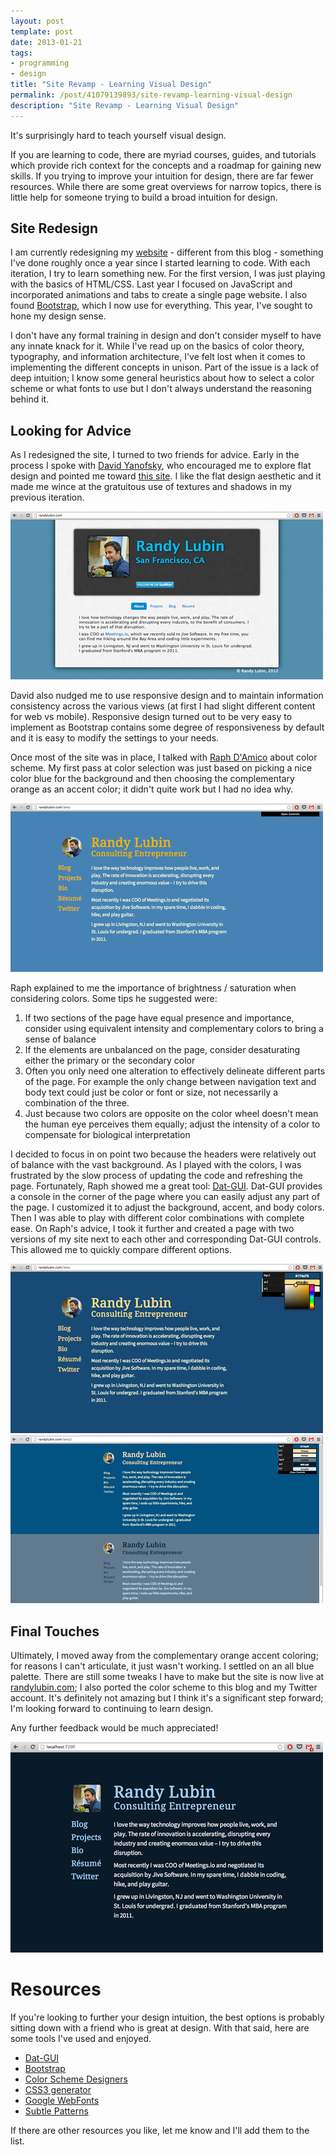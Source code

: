 ```yaml
---
layout: post
template: post
date: 2013-01-21
tags:
- programming
- design
title: "Site Revamp - Learning Visual Design"
permalink: /post/41079139893/site-revamp-learning-visual-design
description: "Site Revamp - Learning Visual Design"
---
```

It's surprisingly hard to teach yourself visual design.

If you are learning to code, there are myriad courses, guides, and tutorials which provide rich context for the concepts and a roadmap for gaining new skills. If you trying to improve your intuition for design, there are far fewer resources. While there are some great overviews for narrow topics, there is little help for someone trying to build a broad intuition for design.

## Site Redesign
I am currently redesigning my [website](http://randylubin.com) - different from this blog - something I've done roughly once a year since I started learning to code. With each iteration, I try to learn something new. For the first version, I was just playing with the basics of HTML/CSS. Last year I focused on JavaScript and incorporated animations and tabs to create a single page website. I also found [Bootstrap](twitter.github.com/bootstrap/), which I now use for everything. This year, I've sought to hone my design sense.

I don't have any formal training in design and don't consider myself to have any innate knack for it. While I've read up on the basics of color theory, typography, and information architecture, I've felt lost when it comes to implementing the different concepts in unison. Part of the issue is a lack of deep intuition; I know some general heuristics about how to select a color scheme or what fonts to use but I don't always understand the reasoning behind it.

## Looking for Advice
As I redesigned the site, I turned to two friends for advice. Early in the process I spoke with [David Yanofsky](http://yerit.com), who encouraged me to explore flat design and pointed me toward [this site](http://layervault.tumblr.com/post/32267022219/flat-interface-design). I like the flat design aesthetic and it made me wince at the gratuitous use of textures and shadows in my previous iteration. 

![](/images/e7297891afbe3c6913996132b19d40357f46955094a1dead8f74ed9bcf7f55b3.png)

David also nudged me to use responsive design and to maintain information consistency across the various views (at first I had slight different content for web vs mobile). Responsive design turned out to be very easy to implement as Bootstrap contains some degree of responsiveness by default and it is easy to modify the settings to your needs.

Once most of the site was in place, I talked with [Raph D'Amico](http://raphdamico.com/) about color scheme. My first pass at color selection was just based on picking a nice color blue for the background and then choosing the complementary orange as an accent color; it didn't quite work but I had no idea why. 

![](/images/897042b79442b2ae302541261c404c17d1d7f00cb2150e449ed9194d11956085.png)

Raph explained to me the importance of brightness / saturation when considering colors. Some tips he suggested were:
1.   If two sections of the page have equal presence and importance, consider using equivalent intensity and complementary colors to bring a sense of balance
2.   If the elements are unbalanced on the page, consider desaturating either the primary or the secondary color
3.   Often you only need one alteration to effectively delineate different parts of the page. For example the only change between navigation text and body text could just be color or font or size, not necessarily a combination of the three.
4.   Just because two colors are opposite on the color wheel doesn't mean the human eye perceives them equally; adjust the intensity of a color to compensate for biological interpretation

I decided to focus in on point two because the headers were relatively out of balance with the vast background. As I played with the colors, I was frustrated by the slow process of updating the code and refreshing the page. Fortunately, Raph showed me a great tool: [Dat-GUI](http://dat-gui.googlecode.com). Dat-GUI provides a console in the corner of the page where you can easily adjust any part of the page. I customized it to adjust the background, accent, and body colors. Then I was able to play with different color combinations with complete ease. On Raph's advice, I took it further and created a page with two versions of my site next to each other and corresponding Dat-GUI controls. This allowed me to quickly compare different options.

![](/images/94c31fdcfe9fed965a9d9b56d9f94fe79adc122cd9ce1a77de1b20a2f84e3d59.png)
![](/images/f18791655ea7ab41d1488b6b0f7e424f14b42b3db4eeab9c38f13ce7f97e6128.png)

## Final Touches
Ultimately, I moved away from the complementary orange accent coloring; for reasons I can't articulate, it just wasn't working. I settled on an all blue palette. There are still some tweaks I have to make but the site is now live at [randylubin.com](http://randylubin.com); I also ported the color scheme to this blog and my Twitter account. It's definitely not amazing but I think it's a significant step forward; I'm looking forward to continuing to learn design. 

Any further feedback would be much appreciated!

![](/images/b54468839d6bef1d6c4466d293fee7abc1cd6fe544163bb730e0d1facf6f3f49.png)

# Resources
If you're looking to further your design intuition, the best options is probably sitting down with a friend who is great at design. With that said, here are some tools I've used and enjoyed.

-   [Dat-GUI](https://code.google.com/p/dat-gui/)
-   [Bootstrap](http://twitter.github.com/bootstrap/)
-   [Color Scheme Designers](http://colorschemedesigner.com/)
-   [CSS3 generator](css3generator.com)
-   [Google WebFonts](http://www.google.com/webfonts)
-   [Subtle Patterns](http://subtlepatterns.com/)

If there are other resources you like, let me know and I'll add them to the list.
